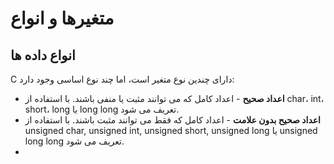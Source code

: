 # متغیرها و انواع

## انواع داده ها
C دارای چندین نوع متغیر است، اما چند نوع اساسی وجود دارد:

- **اعداد صحیح** - اعداد کامل که می توانند مثبت یا منفی باشند.  با استفاده از char، int، short، long یا long long تعریف می شود.
- **اعداد صحیح بدون علامت** - اعداد کامل که فقط می توانند مثبت باشند.  با استفاده از unsigned char, unsigned int, unsigned short, unsigned long یا unsigned long long تعریف می شود.
- 
